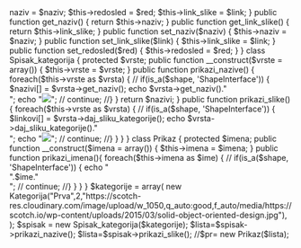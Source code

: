 <?php
interface ShapeInterface {
    public function area();
}
class Kategorija {
    public $naziv;
    public $redosled;
    public $link_slike;
    
    public function __construct($naziv,$red,$link) {
        $this->naziv = $naziv;
        $this->redosled = $red;
        $this->link_slike = $link;
    }
    public function get_naziv() {
        return $this->naziv;
    }
    public function get_link_slike() {
        return $this->link_slike;
    }
    
    public function set_naziv($naziv) {
         $this->naziv = $naziv;
       
    }
    public function set_link_slike($link) {
       
        $this->link_slike = $link;
    }
    public function set_redosled($red) {
       
        $this->redosled = $red;
        
    }
}
class Spisak_kategorija {
    protected $vrste;
    public function __construct($vrste = array()) {
        $this->vrste = $vrste;
    }
    public function prikazi_nazive() {
    
    foreach($this->vrste as $vrsta) {
       // if(is_a($shape, 'ShapeInterface')) {
            $nazivi[] = $vrsta->get_naziv();
            echo $vrsta->get_naziv()."<br>";
             echo "<img src='". $vrsta->get_link_slike()."'>";
       //     continue;
       //}
        
    
    }
     return $nazivi;
    }
    public function prikazi_slike() {
    
    foreach($this->vrste as $vrsta) {
       // if(is_a($shape, 'ShapeInterface')) {
            $linkovi[] = $vrsta->daj_sliku_kategorije();
            echo $vrsta->daj_sliku_kategorije()."<br>";
            echo "<img src='". $vrsta->daj_sliku_kategorije()."'>";
       //     continue;
       //}
        
    
    }
    }
}
         
class Prikaz {
    
    protected $imena;
    
    
    public function __construct($imena = array()) {
        $this->imena = $imena;
    }
    
    
    public function prikazi_imena(){
        foreach($this->imena as $ime) {
       // if(is_a($shape, 'ShapeInterface')) {
            echo "<br>".$ime."<br>";
        //    continue;
       //}
        
    
    }
        
    }
}
$kategorije = array(
    
    new Kategorija("Prva",2,"https://scotch-res.cloudinary.com/image/upload/w_1050,q_auto:good,f_auto/media/https://scotch.io/wp-content/uploads/2015/03/solid-object-oriented-design.jpg"),
    
);
$spisak = new Spisak_kategorija($kategorije);
$lista=$spisak->prikazi_nazive();
$lista=$spisak->prikazi_slike();
//$pr= new Prikaz($lista);
